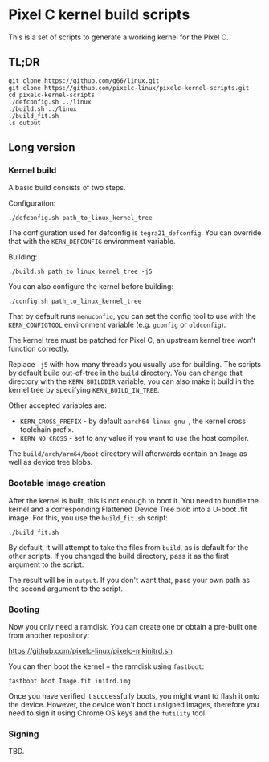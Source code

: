 # Pixel C kernel build scripts

This is a set of scripts to generate a working kernel for the Pixel C.

## TL;DR

```
git clone https://github.com/q66/linux.git
git clone https://github.com/pixelc-linux/pixelc-kernel-scripts.git
cd pixelc-kernel-scripts
./defconfig.sh ../linux
./build.sh ../linux
./build_fit.sh
ls output
```

## Long version

### Kernel build

A basic build consists of two steps.

Configuration:

```
./defconfig.sh path_to_linux_kernel_tree
```

The configuration used for defconfig is `tegra21_defconfig`. You can override
that with the `KERN_DEFCONFIG` environment variable.

Building:

```
./build.sh path_to_linux_kernel_tree -j5
```

You can also configure the kernel before building:

```
./config.sh path_to_linux_kernel_tree
```

That by default runs `menuconfig`, you can set the config tool to use with
the `KERN_CONFIGTOOL` environment variable (e.g. `gconfig` or `oldconfig`).

The kernel tree must be patched for Pixel C, an upstream kernel tree won't
function correctly.

Replace `-j5` with how many threads you usually use for building. The scripts
by default build out-of-tree in the `build` directory. You can change that
directory with the `KERN_BUILDDIR` variable; you can also make it build in
the kernel tree by specifying `KERN_BUILD_IN_TREE`.

Other accepted variables are:

- `KERN_CROSS_PREFIX` - by default `aarch64-linux-gnu-`, the kernel cross
  toolchain prefix.
- `KERN_NO_CROSS` - set to any value if you want to use the host compiler.

The `build/arch/arm64/boot` directory will afterwards contain an `Image` as
well as device tree blobs.

### Bootable image creation

After the kernel is built, this is not enough to boot it. You need to bundle
the kernel and a corresponding Flattened Device Tree blob into a U-boot .fit
image. For this, you use the `build_fit.sh` script:

```
./build_fit.sh
```

By default, it will attempt to take the files from `build`, as is default
for the other scripts. If you changed the build directory, pass it as the
first argument to the script.

The result will be in `output`. If you don't want that, pass your own path
as the second argument to the script.

### Booting

Now you only need a ramdisk. You can create one or obtain a pre-built one
from another repository:

https://github.com/pixelc-linux/pixelc-mkinitrd.sh

You can then boot the kernel + the ramdisk using `fastboot`:

```
fastboot boot Image.fit initrd.img
```

Once you have verified it successfully boots, you might want to flash it
onto the device. However, the device won't boot unsigned images, therefore
you need to sign it using Chrome OS keys and the `futility` tool.

### Signing

TBD.
